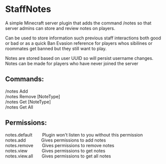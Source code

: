 # StaffNotes

A simple Minecraft server plugin that adds the command /notes so that server admins can store and review notes on players. 

Can be used to store information such previous staff interactions both good or bad or as a quick Ban Evasion reference for players whos sibilines or roommates get banned but they still want to play. 

Notes are stored based on user UUID so will persist username changes. 
Notes can be made for players who have never joined the server

## Commands:
/notes Add <PlayerName> <NoteType> <Note>  
/notes Remove <PlayerName> [NoteType]  
/notes Get <PlayerName> [NoteType]  
/notes Get All  

## Permissions:
notes.default&emsp;&emsp;&nbsp;Plugin won't listen to you without this permission  
notes.add&emsp;&emsp;&emsp;&nbsp;&nbsp;Gives permissions to add notes  
notes.remove&emsp;&emsp;Gives permissions to remove notes  
notes.view&emsp;&emsp;&emsp;&nbsp;Gives permissions to get notes  
notes.view.all&emsp;&emsp;Gives permissions to get all notes  
